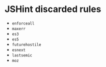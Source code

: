 # JSHint discarded rules

* `enforceall`
* `maxerr`
* `es3`
* `es5`
* `futurehostile`
* `esnext`
* `lastsemic`
* `moz`
